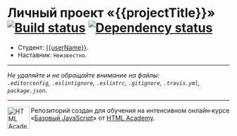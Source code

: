 # Личный проект «{{projectTitle}}» [![Build status][travis-image]][travis-url] [![Dependency status][dependency-image]][dependency-url]

* Студент: [{{userName}}](https://up.htmlacademy.ru/javascript/5/user/{{userId}}).
* Наставник: `Неизвестно`.

---

_Не удаляйте и не обращайте внимание на файлы:_<br>
_`.editorconfig`, `.eslintignore`, `.eslintrc`, `.gitignore`, `.travis.yml`, `package.json`._

---

<a href="https://htmlacademy.ru/intensive/javascript"><img align="left" width="50" height="50" title="HTML Academy" src="https://up.htmlacademy.ru/static/img/intensive/javascript/logo-for-github.svg"></a>

Репозиторий создан для обучения на интенсивном онлайн‑курсе «[Базовый JavaScript](https://htmlacademy.ru/intensive/javascript)» от [HTML Academy](https://htmlacademy.ru).

[travis-image]: https://travis-ci.org/htmlacademy-javascript/{{userId}}-{{projectName}}.svg?branch=master
[travis-url]: https://travis-ci.org/htmlacademy-javascript/{{userId}}-{{projectName}}
[dependency-image]: https://david-dm.org/htmlacademy-javascript/{{userId}}-{{projectName}}.svg?style=flat-square
[dependency-url]: https://david-dm.org/htmlacademy-javascript/{{userId}}-{{projectName}}
